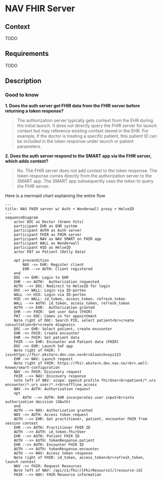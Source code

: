 # NAV FHIR Server

## Context

TODO

## Requirements

TODO

## Description

### Good to know

**1. Does the auth server get FHIR data from the FHIR server before returning a token response?**

> The authorization server typically gets context from the EHR during the initial launch. It does not directly query the FHIR server for launch context but may reference existing context stored in the EHR. For example, if the doctor is treating a specific patient, this patient ID can be included in the token response under launch or patient parameters.

**2. Does the auth server respond to the SMART app via the FHIR server, which adds context?**
> No. The FHIR server does not add context to the token response. The token response comes directly from the authorization server to the SMART app. The SMART app subsequently uses the token to query the FHIR server.

Here is a mermaid chart explaining the entire flow

```mermaid
---
title: NAV FHIR server w/ Auth + Wonderwall proxy + HelseID
---
sequenceDiagram
    actor DOC as Doctor (Grønn Vits)
    participant EHR as EHR system
    participant AUTH as Auth server
    participant FHIR as FHIR server
    participant NAV as NAV SMART on FHIR app
    participant WALL as Wonderwall
    participant HID as HelseID
    actor PAT as Patient (Dolly data)
    
    opt precondition 
        NAV ->> EHR: Register client
        EHR -->> AUTH: Client registered
    end
    DOC ->> EHR: Login to EHR
    EHR -->> AUTH:  Authorization requested
    AUTH -->> DOC: Redirect to HelseID for login
    DOC ->> WALL: Login via ID-porten
    WALL ->> HID: Login via ID-porten
    HID ->> WALL: id_token, access_token, refresh_token
    WALL -->> AUTH: id_token, access_token, refresh_token
    AUTH -->> EHR:  Authorization granted
    EHR -->> FHIR:  Get user data (FHIR)
    PAT -->> DOC: Comes in for appointment
    Note right of DOC: Search PID, select patient<br>create consultation<br>create diagnosis
    DOC ->> EHR: Select patient, create encounter
    EHR ->> FHIR: Create encounter
    EHR ->> FHIR: Get patient data
    FHIR -->> EHR: Encounter and Patient data (FHIR)
    DOC ->> EHR: Launch SoF app
    Note right of FHIR: ?iss=https://fhir.ekstern.dev.nav.no<br>&launch=xyz123
    EHR ->> NAV: Launch request
    Note right of FHIR: https://fhir.ekstern.dev.nav.no/<br>.well-known/smart-configuration
    NAV ->> FHIR: Discovery request
    FHIR -->> NAV: Discovery response
    note left of NAV: scope: openid profile fhirUser<br>patient/*.urs encounter/*.urs user/*.r<br>offline_access
    NAV ->> AUTH: Authorization request
    opt
        AUTH -->> AUTH: EHR incorporates user input<br>into authorization decision (OAuth)
    end
    AUTH -->> NAV: Authorization granted
    NAV ->> AUTH: Access token request
    AUTH -->> EHR: Get practitioner, patient, encounter FHIR from session context
    EHR -->> AUTH: Practitioner FHIR ID
    AUTH -->> AUTH: id_token.fhirUser
    EHR -->> AUTH: Patient FHIR ID
    AUTH -->> AUTH: tokenResponse.patient
    EHR -->> AUTH: Encounter FHIR ID
    AUTH -->> AUTH: tokenResponse.encounter
    AUTH -->> NAV: Access token response
    Note right of FHIR: id_token, access_token<br>refresh_token, launch context
    NAV ->> FHIR: Request Resources
    Note left of NAV: /api/v1/fhir/[FhirResource]/[resource-id]
    FHIR -->> NAV: FHIR Resource information
```
